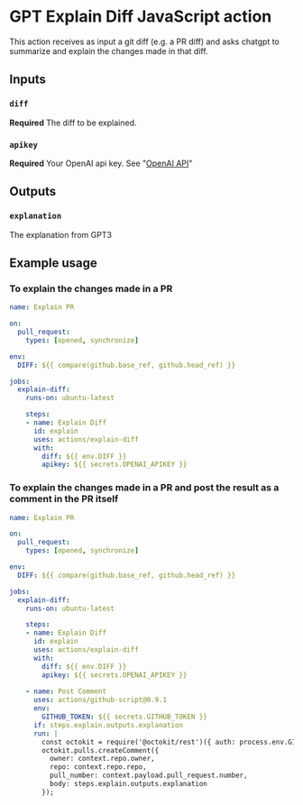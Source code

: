 # GPT Explain Diff JavaScript action

This action receives as input a git diff (e.g. a PR diff) and asks chatgpt to summarize and explain the changes made in that diff.

## Inputs

### `diff`

**Required** The diff to be explained.

### `apikey`

**Required** Your OpenAI api key. See "[OpenAI API](https://openai.com/api/)"

## Outputs

### `explanation`

The explanation from GPT3

## Example usage

### To explain the changes made in a PR
```yaml
name: Explain PR

on:
  pull_request:
    types: [opened, synchronize]

env:
  DIFF: ${{ compare(github.base_ref, github.head_ref) }}

jobs:
  explain-diff:
    runs-on: ubuntu-latest

    steps:
    - name: Explain Diff
      id: explain
      uses: actions/explain-diff
      with:
        diff: ${{ env.DIFF }}
        apikey: ${{ secrets.OPENAI_APIKEY }}
```

### To explain the changes made in a PR and post the result as a comment in the PR itself
```yaml
name: Explain PR

on:
  pull_request:
    types: [opened, synchronize]

env:
  DIFF: ${{ compare(github.base_ref, github.head_ref) }}

jobs:
  explain-diff:
    runs-on: ubuntu-latest

    steps:
    - name: Explain Diff
      id: explain
      uses: actions/explain-diff
      with:
        diff: ${{ env.DIFF }}
        apikey: ${{ secrets.OPENAI_APIKEY }}
    
    - name: Post Comment
      uses: actions/github-script@0.9.1
      env:
        GITHUB_TOKEN: ${{ secrets.GITHUB_TOKEN }}
      if: steps.explain.outputs.explanation
      run: |
        const octokit = require('@octokit/rest')({ auth: process.env.GITHUB_TOKEN });
        octokit.pulls.createComment({
          owner: context.repo.owner,
          repo: context.repo.repo,
          pull_number: context.payload.pull_request.number,
          body: steps.explain.outputs.explanation
        });
```